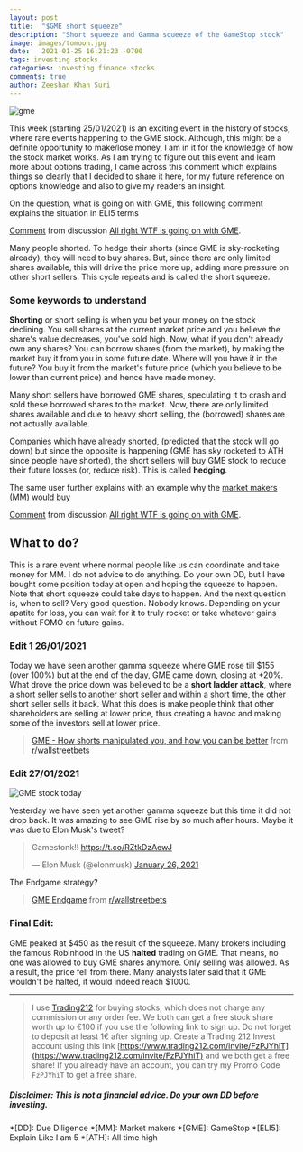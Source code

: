 ```yaml
---
layout: post
title:  "$GME short squeeze"
description: "Short squeeze and Gamma squeeze of the GameStop stock"
image: images/tomoon.jpg
date:   2021-01-25 16:21:23 -0700
tags: investing stocks
categories: investing finance stocks
comments: true
author: Zeeshan Khan Suri
---
```




![gme](https://www.tradingview.com/x/KiBV1r8g/)

This week (starting 25/01/2021) is an exciting event in the history of stocks, where rare events happening to the GME stock. Although, this might be a definite opportunity to make/lose money, I am in it for the knowledge of how the stock market works. As I am trying to figure out this event and learn more about options trading, I came across this comment which explains things so clearly that I decided to share it here, for my future reference on options knowledge and also to give my readers an insight.

On the question, what is going on with GME, this following comment explains the situation in ELI5 terms

<div class="reddit-embed" data-embed-media="www.redditmedia.com" data-embed-parent="false" data-embed-live="true" data-embed-uuid="9fc89a2b-1e99-4992-907f-a96b164b7fe4" data-embed-created="2021-01-24T13:31:25.375Z"><a href="https://old.reddit.com/r/investing/comments/l3otq5/all_right_wtf_is_going_on_with_gme/gkhhcd7/">Comment</a> from discussion <a href="https://old.reddit.com/r/investing/comments/l3otq5/all_right_wtf_is_going_on_with_gme/">All right WTF is going on with GME</a>.</div><script async src="https://www.redditstatic.com/comment-embed.js"></script>

Many people shorted. To hedge their shorts (since GME is sky-rocketing already), they will need to buy shares. But, since there are only limited shares available, this will drive the price more up, adding more pressure on other short sellers. This cycle repeats and is called the short squeeze.



### Some keywords to understand




**Shorting** or short selling is when you bet your money on the stock declining. You sell shares at the current market price and you believe the share's value decreases, you've sold high. Now, what if you don't already own any shares? You can borrow shares (from the market), by making the market buy it from you in some future date. Where will you have it in the future? You buy it from the market's future price (which you believe to be lower than current price) and hence have made money.

Many short sellers have borrowed GME shares, speculating it to crash and sold these borrowed shares to the market. Now, there are only limited shares available and due to heavy short selling, the (borrowed) shares are not actually available.

Companies which have already shorted, (predicted that the stock will go down) but since the opposite is happening (GME has sky rocketed to ATH since people have shorted), the short sellers will buy GME stock to reduce their future losses (or, reduce risk). This is called **hedging**.

The same user further explains with an example why the [market makers](https://www.nyse.com/markets/nyse/membership) (MM) would buy 

<div class="reddit-embed" data-embed-media="www.redditmedia.com" data-embed-parent="true" data-embed-live="true" data-embed-uuid="523c47ad-6b90-468f-90b6-4d39ec3060cd" data-embed-created="2021-01-24T14:03:17.593Z"><a href="https://old.reddit.com/r/investing/comments/l3otq5/all_right_wtf_is_going_on_with_gme/gkhvkun/">Comment</a> from discussion <a href="https://old.reddit.com/r/investing/comments/l3otq5/all_right_wtf_is_going_on_with_gme/">All right WTF is going on with GME</a>.</div><script async src="https://www.redditstatic.com/comment-embed.js"></script>


## What to do?

This is a rare event where normal people like us can coordinate and take money for MM. I do not advice to do anything. Do your own DD, but I have bought some position today at open and hoping the squeeze to happen. Note that short squeeze could take days to happen. And the next question is, when to sell? Very good question. Nobody knows. Depending on your apatite for loss, you can wait for it to truly rocket or take whatever gains without FOMO on future gains.

### Edit 1 26/01/2021

Today we have seen another gamma squeeze where GME rose till $155 (over 100%) but at the end of the day, GME came down, closing at +20%. What drove the price down was believed to be a **short ladder attack**, where a short seller sells to another short seller and within a short time, the other short seller sells it back. What this does is make people think that other shareholders are selling at lower price, thus creating a havoc and making some of the investors sell at lower price.


<blockquote class="reddit-card" data-dnt="true"><a href="https://www.reddit.com/r/wallstreetbets/comments/l1tg88/gme_how_shorts_manipulated_you_and_how_you_can_be/?ref=share&ref_source=embed">GME - How shorts manipulated you, and how you can be better</a> from <a href="http://www.reddit.com/r/wallstreetbets">r/wallstreetbets</a></blockquote>
<script async src="//embed.redditmedia.com/widgets/platform.js" charset="UTF-8"></script>

### Edit 27/01/2021

![GME stock today](https://www.tradingview.com/x/cAN5zZlP/)

Yesterday we have seen yet another gamma squeeze but this time it did not drop back. It was amazing to see GME rise by so much after hours. Maybe it was due to Elon Musk's tweet?

<blockquote class="twitter-tweet tw-align-center" data-dnt="true"><p lang="en" dir="ltr">Gamestonk!! <a href="https://t.co/RZtkDzAewJ">https://t.co/RZtkDzAewJ</a></p>&mdash; Elon Musk (@elonmusk) <a href="https://twitter.com/elonmusk/status/1354174279894642703?ref_src=twsrc%5Etfw">January 26, 2021</a></blockquote> <script async src="https://platform.twitter.com/widgets.js" charset="utf-8"></script>


The Endgame strategy?

<blockquote class="reddit-card"><a href="https://www.reddit.com/r/wallstreetbets/comments/l5x0fc/gme_endgame/">GME Endgame</a> from <a href="http://www.reddit.com/r/wallstreetbets">r/wallstreetbets</a></blockquote>
<script async src="//embed.redditmedia.com/widgets/platform.js" charset="UTF-8"></script>


### Final Edit:

GME peaked at $450 as the result of the squeeze. Many brokers including the famous Robinhood in the US **halted** trading on GME. That means, no one was allowed to buy GME shares anymore. Only selling was allowed. As a result, the price fell from there. Many analysts later said that it GME wouldn't be halted, it would indeed reach $1000.

___

> I use [Trading212](https://live.trading212.com/) for buying stocks, which does not charge any commission or any order fee. We both can get a free stock share worth up to €100 if you use the following link to sign up. Do not forget to deposit at least 1€ after signing up. Create a Trading 212 Invest account using this link [https://www.trading212.com/invite/FzPJYhiT](https://www.trading212.com/invite/FzPJYhiT) and we both get a free share! If you already have an account, you can try my Promo Code `FzPJYhiT` to get a free share.

##### Disclaimer: This is not a financial advice. Do your own DD before investing.

*[DD]: Due Diligence
*[MM]: Market makers
*[GME]: GameStop
*[ELI5]: Explain Like I am 5
*[ATH]: All time high